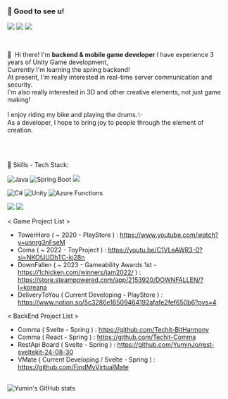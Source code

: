 ### 🤞 Good to see u!
<p>
  <a href="https://creativedeveloper.tistory.com/" target="_blank"><img src="https://img.shields.io/badge/Tech_Blog-DD0B78?style=flat-square&logo=GitHub%20Sponsors&logoColor=white"/></a>
  <a href="https://www.instagram.com/brunch.dev_kr/" target="_blank"><img src="https://img.shields.io/badge/Insta-E4405F?style=flat-square&logo=Instagram&logoColor=white"/></a>
  <a href="mailto:nationmilo@gmail.com" target="_blank"><img src="https://img.shields.io/badge/nationmilo@gmail.com-EA4335?style=flat-square&logo=Gmail&logoColor=white"/></a>
</p>

<br>

<p>
  👋&nbsp; Hi there! I'm <b>backend & mobile game developer</b>
  I have experience 3 years of Unity Game development,</br>
  Currently I'm learning the spring backend!<br/>
  At present, I'm really interested in real-time server communication and security.<br/>
  I'm also really interested in 3D and other creative elements, not just game making!<br/><br/>
  I enjoy riding my bike and playing the drums.✨ <br/>
  As a developer, I hope to bring joy to people through the element of creation. <br/><br/>
</p>

<br>

💪 Skills - Tech Stack:

![Java](https://img.shields.io/badge/java-%23ED8B00.svg?style=for-the-badge&logo=openjdk&logoColor=white)
![Spring Boot](https://img.shields.io/badge/SpringBoot-6DB33F?style=for-the-badge&logo=spring&logoColor=white)
<img src="https://img.shields.io/badge/Gradle-02303A?style=for-the-badge&logo=Gradle&logoColor=white">

![C#](https://img.shields.io/badge/csharp-%23512BD4.svg?style=for-the-badge&logo=csharp&logoColor=white)
![Unity](https://img.shields.io/badge/Unity-%23000000.svg?style=for-the-badge&logo=Unity&logoColor=white)
![Azure Functions](https://img.shields.io/badge/azurefunctions-%230062AD.svg?style=for-the-badge&logo=azurefunctions&logoColor=white)

<p>
      <img src="https://img.shields.io/badge/Git-F05032?style=for-the-badge&logo=Git&logoColor=white">
      <img src="https://img.shields.io/badge/github-181717?style=for-the-badge&logo=github&logoColor=white">
</p>

< Game Project List >
- TowerHero ( ~ 2020 - PlayStore ) : https://www.youtube.com/watch?v=usnrg3nFseM
- Coma ( ~ 2022 - ToyProject ) : https://youtu.be/C1VLeAWR3-0?si=NKOfJUDhTC-kj28n
- DownFallen ( ~ 2023 - Gameability Awards 1st - https://1chicken.com/winners/jam2022/ ) : <br>https://store.steampowered.com/app/2153920/DOWNFALLEN/?l=koreana
- DeliveryToYou ( Current Developing - PlayStore ) : https://www.notion.so/5c3286e16509464192afafe2fef650b6?pvs=4

< BackEnd Project List >
- Comma ( Svelte - Spring ) : https://github.com/Techit-BitHarmony
- Comma ( React - Spring ) : https://github.com/Techit-Comma
- RestApi Board ( Svelte - Spring ) : https://github.com/YuminJo/rest-sveltekit-24-08-30
- VMate ( Current Developing / Svelte - Spring ) : https://github.com/FindMyVirtualMate
<br><br>

![Yumin's GitHub stats](https://github-readme-stats.vercel.app/api?username=YuminJo&show_icons=true&theme=radical)

